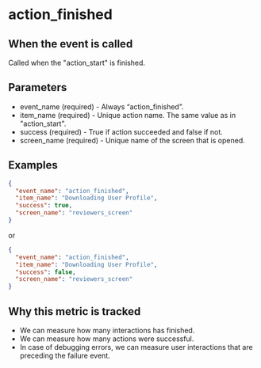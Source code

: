 # action_finished

## When the event is called

Called when the "action_start" is finished.

## Parameters

- event_name (required) - Always “action_finished”.
- item_name (required) - Unique action name. The same value as in "action_start".
- success (required) - True if action succeeded and false if not.
- screen_name (required) - Unique name of the screen that is opened.

## Examples

```json
{
  "event_name": "action_finished",
  "item_name": "Downloading User Profile",
  "success": true,
  "screen_name": "reviewers_screen"
}
```

or

```json
{
  "event_name": "action_finished",
  "item_name": "Downloading User Profile",
  "success": false,
  "screen_name": "reviewers_screen"
}
```

## Why this metric is tracked

- We can measure how many interactions has finished.
- We can measure how many actions were successful.
- In case of debugging errors, we can measure user interactions that are preceding the failure event.
